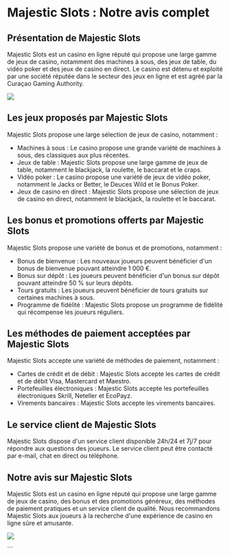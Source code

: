 # Majestic Slots : Notre avis complet

## Présentation de Majestic Slots

Majestic Slots est un casino en ligne réputé qui propose une large gamme
de jeux de casino, notamment des machines à sous, des jeux de table, du
vidéo poker et des jeux de casino en direct. Le casino est détenu et
exploité par une société réputée dans le secteur des jeux en ligne et
est agréé par la Curaçao Gaming Authority.

[![](https://i.imgur.com/JJwkDm3.png)](https://traff.sbs/frcas)

## Les jeux proposés par Majestic Slots

Majestic Slots propose une large sélection de jeux de casino, notamment
:

-   Machines à sous : Le casino propose une grande variété de machines à
    sous, des classiques aux plus récentes.
-   Jeux de table : Majestic Slots propose une large gamme de jeux de
    table, notamment le blackjack, la roulette, le baccarat et le craps.
-   Vidéo poker : Le casino propose une variété de jeux de vidéo poker,
    notamment le Jacks or Better, le Deuces Wild et le Bonus Poker.
-   Jeux de casino en direct : Majestic Slots propose une sélection de
    jeux de casino en direct, notamment le blackjack, la roulette et le
    baccarat.

## Les bonus et promotions offerts par Majestic Slots

Majestic Slots propose une variété de bonus et de promotions, notamment
:

-   Bonus de bienvenue : Les nouveaux joueurs peuvent bénéficier d\'un
    bonus de bienvenue pouvant atteindre 1 000 €.
-   Bonus sur dépôt : Les joueurs peuvent bénéficier d\'un bonus sur
    dépôt pouvant atteindre 50 % sur leurs dépôts.
-   Tours gratuits : Les joueurs peuvent bénéficier de tours gratuits
    sur certaines machines à sous.
-   Programme de fidélité : Majestic Slots propose un programme de
    fidélité qui récompense les joueurs réguliers.

## Les méthodes de paiement acceptées par Majestic Slots

Majestic Slots accepte une variété de méthodes de paiement, notamment :

-   Cartes de crédit et de débit : Majestic Slots accepte les cartes de
    crédit et de débit Visa, Mastercard et Maestro.
-   Portefeuilles électroniques : Majestic Slots accepte les
    portefeuilles électroniques Skrill, Neteller et EcoPayz.
-   Virements bancaires : Majestic Slots accepte les virements
    bancaires.

## Le service client de Majestic Slots

Majestic Slots dispose d\'un service client disponible 24h/24 et 7j/7
pour répondre aux questions des joueurs. Le service client peut être
contacté par e-mail, chat en direct ou téléphone.

## Notre avis sur Majestic Slots

Majestic Slots est un casino en ligne réputé qui propose une large gamme
de jeux de casino, des bonus et des promotions généreux, des méthodes de
paiement pratiques et un service client de qualité. Nous recommandons
Majestic Slots aux joueurs à la recherche d\'une expérience de casino en
ligne sûre et amusante.

[![](\%22https://i.imgur.com/JJwkDm3.png\%22)](\%22https://traff.sbs/frcas\%22)

\`\`\`

